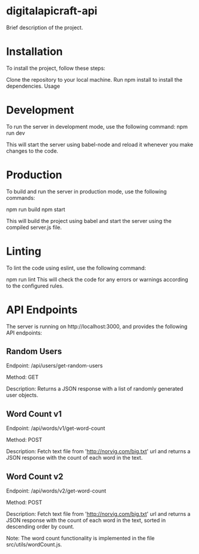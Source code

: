 # digitalapicraft-api

Brief description of the project.

# Installation

To install the project, follow these steps:

Clone the repository to your local machine.
Run npm install to install the dependencies.
Usage

# Development

To run the server in development mode, use the following command:
npm run dev

This will start the server using babel-node and reload it whenever you make changes to the code.

# Production

To build and run the server in production mode, use the following commands:

npm run build
npm start

This will build the project using babel and start the server using the compiled server.js file.

# Linting

To lint the code using eslint, use the following command:

npm run lint
This will check the code for any errors or warnings according to the configured rules.

# API Endpoints

The server is running on http://localhost:3000, and provides the following API endpoints:

## Random Users

Endpoint: /api/users/get-random-users

Method: GET

Description: Returns a JSON response with a list of randomly generated user objects.

## Word Count v1

Endpoint: /api/words/v1/get-word-count

Method: POST

Description: Fetch text file from 'http://norvig.com/big.txt' url and returns a JSON response with the count of each word in the text.

## Word Count v2

Endpoint: /api/words/v2/get-word-count

Method: POST

Description: Fetch text file from 'http://norvig.com/big.txt' url and returns a JSON response with the count of each word in the text, sorted in descending order by count.

Note: The word count functionality is implemented in the file src/utils/wordCount.js.
